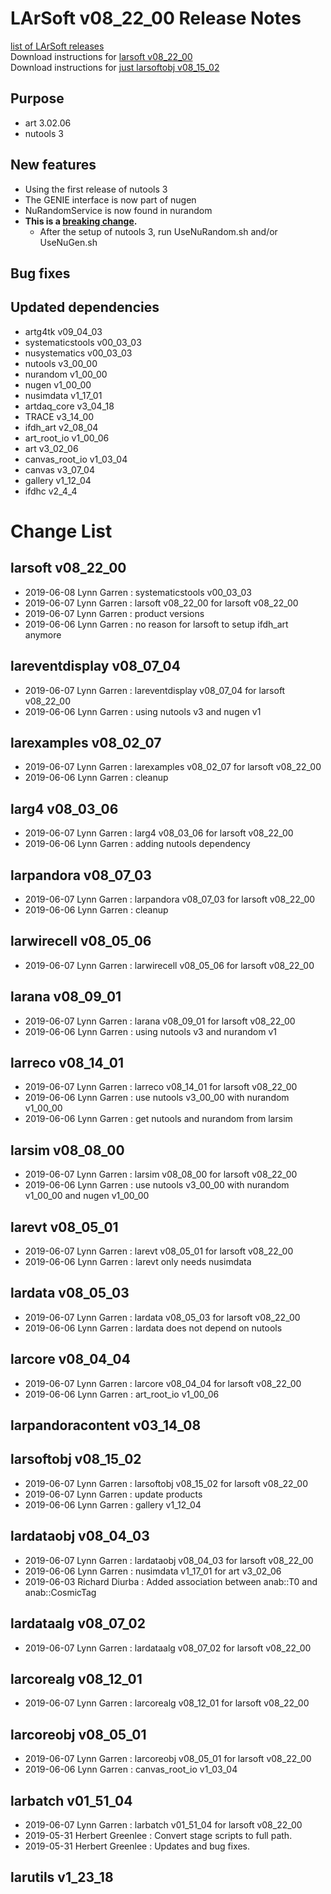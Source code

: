 # LArSoft v08_22_00 Release Notes



[list of LArSoft releases](LArSoft_release_list)  
Download instructions for [larsoft v08_22_00](http://scisoft.fnal.gov/scisoft/bundles/larsoft/v08_22_00/larsoft-v08_22_00.html)  
Download instructions for [just larsoftobj v08_15_02](http://scisoft.fnal.gov/scisoft/bundles/larsoftobj/v08_15_02/larsoftobj-v08_15_02.html)

## Purpose

-   art 3.02.06
-   nutools 3

## New features

-   Using the first release of nutools 3
-   The GENIE interface is now part of nugen
-   NuRandomService is now found in nurandom
-   **This is a [breaking change](Breaking_Changes#nutools-v3_00_00).**
    -   After the setup of nutools 3, run UseNuRandom.sh and/or UseNuGen.sh

## Bug fixes

## Updated dependencies

-   artg4tk v09_04_03
-   systematicstools v00_03_03
-   nusystematics v00_03_03
-   nutools v3_00_00
-   nurandom v1_00_00
-   nugen v1_00_00
-   nusimdata v1_17_01
-   artdaq_core v3_04_18
-   TRACE v3_14_00
-   ifdh_art v2_08_04
-   art_root_io v1_00_06
-   art v3_02_06
-   canvas_root_io v1_03_04
-   canvas v3_07_04
-   gallery v1_12_04
-   ifdhc v2_4_4

# Change List

## larsoft v08_22_00

-   2019-06-08 Lynn Garren : systematicstools v00_03_03
-   2019-06-07 Lynn Garren : larsoft v08_22_00 for larsoft v08_22_00
-   2019-06-07 Lynn Garren : product versions
-   2019-06-06 Lynn Garren : no reason for larsoft to setup ifdh_art anymore

## lareventdisplay v08_07_04

-   2019-06-07 Lynn Garren : lareventdisplay v08_07_04 for larsoft v08_22_00
-   2019-06-06 Lynn Garren : using nutools v3 and nugen v1

## larexamples v08_02_07

-   2019-06-07 Lynn Garren : larexamples v08_02_07 for larsoft v08_22_00
-   2019-06-06 Lynn Garren : cleanup

## larg4 v08_03_06

-   2019-06-07 Lynn Garren : larg4 v08_03_06 for larsoft v08_22_00
-   2019-06-06 Lynn Garren : adding nutools dependency

## larpandora v08_07_03

-   2019-06-07 Lynn Garren : larpandora v08_07_03 for larsoft v08_22_00
-   2019-06-06 Lynn Garren : cleanup

## larwirecell v08_05_06

-   2019-06-07 Lynn Garren : larwirecell v08_05_06 for larsoft v08_22_00

## larana v08_09_01

-   2019-06-07 Lynn Garren : larana v08_09_01 for larsoft v08_22_00
-   2019-06-06 Lynn Garren : using nutools v3 and nurandom v1

## larreco v08_14_01

-   2019-06-07 Lynn Garren : larreco v08_14_01 for larsoft v08_22_00
-   2019-06-06 Lynn Garren : use nutools v3_00_00 with nurandom v1_00_00
-   2019-06-06 Lynn Garren : get nutools and nurandom from larsim

## larsim v08_08_00

-   2019-06-07 Lynn Garren : larsim v08_08_00 for larsoft v08_22_00
-   2019-06-06 Lynn Garren : use nutools v3_00_00 with nurandom v1_00_00 and nugen v1_00_00

## larevt v08_05_01

-   2019-06-07 Lynn Garren : larevt v08_05_01 for larsoft v08_22_00
-   2019-06-06 Lynn Garren : larevt only needs nusimdata

## lardata v08_05_03

-   2019-06-07 Lynn Garren : lardata v08_05_03 for larsoft v08_22_00
-   2019-06-06 Lynn Garren : lardata does not depend on nutools

## larcore v08_04_04

-   2019-06-07 Lynn Garren : larcore v08_04_04 for larsoft v08_22_00
-   2019-06-06 Lynn Garren : art_root_io v1_00_06

## larpandoracontent v03_14_08

## larsoftobj v08_15_02

-   2019-06-07 Lynn Garren : larsoftobj v08_15_02 for larsoft v08_22_00
-   2019-06-07 Lynn Garren : update products
-   2019-06-06 Lynn Garren : gallery v1_12_04

## lardataobj v08_04_03

-   2019-06-07 Lynn Garren : lardataobj v08_04_03 for larsoft v08_22_00
-   2019-06-06 Lynn Garren : nusimdata v1_17_01 for art v3_02_06
-   2019-06-03 Richard Diurba : Added association between anab::T0 and anab::CosmicTag

## lardataalg v08_07_02

-   2019-06-07 Lynn Garren : lardataalg v08_07_02 for larsoft v08_22_00

## larcorealg v08_12_01

-   2019-06-07 Lynn Garren : larcorealg v08_12_01 for larsoft v08_22_00

## larcoreobj v08_05_01

-   2019-06-07 Lynn Garren : larcoreobj v08_05_01 for larsoft v08_22_00
-   2019-06-06 Lynn Garren : canvas_root_io v1_03_04

## larbatch v01_51_04

-   2019-06-07 Lynn Garren : larbatch v01_51_04 for larsoft v08_22_00
-   2019-05-31 Herbert Greenlee : Convert stage scripts to full path.
-   2019-05-31 Herbert Greenlee : Updates and bug fixes.

## larutils v1_23_18
